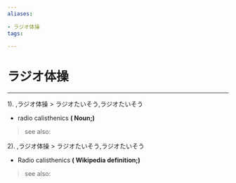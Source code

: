 ```yaml
---
aliases:
    
- ラジオ体操
tags:
    
---
```


# ラジオ体操
---
1).
,ラジオ体操 > ラジオたいそう,ラジオたいそう

- radio calisthenics
**( Noun;)**
> see also: 
            
2).
,ラジオ体操 > ラジオたいそう,ラジオたいそう

- Radio calisthenics
**( Wikipedia definition;)**
> see also: 
            